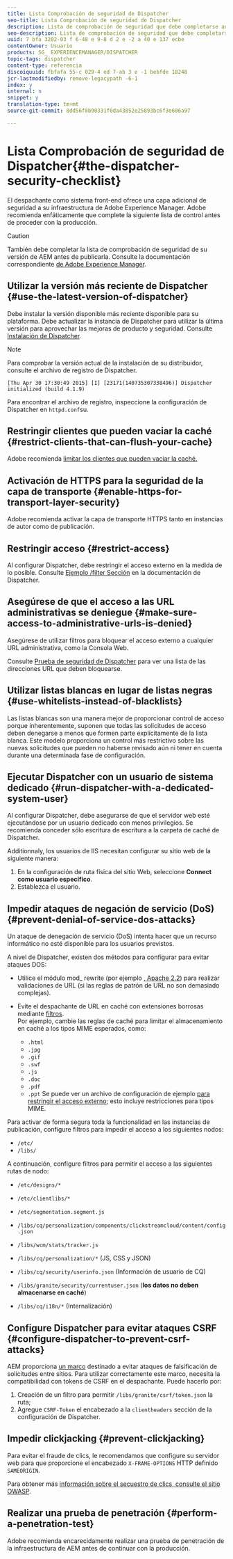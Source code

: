 ```yaml
---
title: Lista Comprobación de seguridad de Dispatcher
seo-title: Lista Comprobación de seguridad de Dispatcher
description: Lista de comprobación de seguridad que debe completarse antes de proceder con la producción.
seo-description: Lista de comprobación de seguridad que debe completarse antes de proceder con la producción.
uuid: 7 bfa 3202-03 f 6-48 e 9-8 d 2 e -2 a 40 e 137 ecbe
contentOwner: Usuario
products: SG_ EXPERIENCEMANAGER/DISPATCHER
topic-tags: dispatcher
content-type: referencia
discoiquuid: fbfafa 55-c 029-4 ed 7-ab 3 e -1 bebfde 18248
jcr-lastmodifiedby: remove-legacypath -6-1
index: y
internal: n
snippet: y
translation-type: tm+mt
source-git-commit: 8dd56f8b90331f0da43852e25893bc6f3e606a97

---
```



# Lista Comprobación de seguridad de Dispatcher{#the-dispatcher-security-checklist}

<!-- 

Comment Type: remark
Last Modified By: unknown unknown (ims-author-00AF43764F54BE740A490D44@AdobeID)
Last Modified Date: 2015-06-05T05:14:35.365-0400

<p>Food for thought listed on <a href="https://jira.corp.adobe.com/browse/DOC-5649">DOC-5649</a>. To be considered while proof-reading.</p> 
<p> </p>

 -->

El despachante como sistema front-end ofrece una capa adicional de seguridad a su infraestructura de Adobe Experience Manager. Adobe recomienda enfáticamente que complete la siguiente lista de control antes de proceder con la producción.

>[!CAUTION]
>
>También debe completar la lista de comprobación de seguridad de su versión de AEM antes de publicarla. Consulte la documentación correspondiente [de Adobe Experience Manager](https://helpx.adobe.com/experience-manager/6-3/sites/administering/using/security-checklist.html).

## Utilizar la versión más reciente de Dispatcher {#use-the-latest-version-of-dispatcher}

Debe instalar la versión disponible más reciente disponible para su plataforma. Debe actualizar la instancia de Dispatcher para utilizar la última versión para aprovechar las mejoras de producto y seguridad. Consulte [Instalación de Dispatcher](dispatcher-install.md).

>[!NOTE]
>
>Para comprobar la versión actual de la instalación de su distribuidor, consulte el archivo de registro de Dispatcher.
>
>`[Thu Apr 30 17:30:49 2015] [I] [23171(140735307338496)] Dispatcher initialized (build 4.1.9)`
>
>Para encontrar el archivo de registro, inspeccione la configuración de Dispatcher en `httpd.conf`su.

## Restringir clientes que pueden vaciar la caché {#restrict-clients-that-can-flush-your-cache}

Adobe recomienda [limitar los clientes que pueden vaciar la caché.](dispatcher-configuration.md#limiting-the-clients-that-can-flush-the-cache)

## Activación de HTTPS para la seguridad de la capa de transporte {#enable-https-for-transport-layer-security}

Adobe recomienda activar la capa de transporte HTTPS tanto en instancias de autor como de publicación.

<!-- 

Comment Type: remark
Last Modified By: unknown unknown (ims-author-00AF43764F54BE740A490D44@AdobeID)
Last Modified Date: 2015-06-26T04:41:28.841-0400

<p>Recommended to have SSL termination, front end SSL.</p> 
<p>Question is do we want to have SSL communication between dispatcher and AEM instances (publish and/or author).</p> 
<p>We might want to have two items:</p> 
<ul> 
 <li>MUST HTTPS clients -&gt; dispatcher / load balancer</li> 
 <li>NICE load balancer -&gt; dispatcher<br /> </li> 
 <li>NICE dispatcher -&gt; instances if sensitive information such as credit cards / or infrastructure requirements such as DMZ</li> 
</ul>

 -->

## Restringir acceso {#restrict-access}

Al configurar Dispatcher, debe restringir el acceso externo en la medida de lo posible. Consulte [Ejemplo /filter Sección](dispatcher-configuration.md#main-pars_184_1_title) en la documentación de Dispatcher.

## Asegúrese de que el acceso a las URL administrativas se deniegue {#make-sure-access-to-administrative-urls-is-denied}

Asegúrese de utilizar filtros para bloquear el acceso externo a cualquier URL administrativa, como la Consola Web.

Consulte [Prueba de seguridad de Dispatcher](dispatcher-configuration.md#testing-dispatcher-security) para ver una lista de las direcciones URL que deben bloquearse.

## Utilizar listas blancas en lugar de listas negras {#use-whitelists-instead-of-blacklists}

Las listas blancas son una manera mejor de proporcionar control de acceso porque inherentemente, suponen que todas las solicitudes de acceso deben denegarse a menos que formen parte explícitamente de la lista blanca. Este modelo proporciona un control más restrictivo sobre las nuevas solicitudes que pueden no haberse revisado aún ni tener en cuenta durante una determinada fase de configuración.

## Ejecutar Dispatcher con un usuario de sistema dedicado {#run-dispatcher-with-a-dedicated-system-user}

Al configurar Dispatcher, debe asegurarse de que el servidor web esté ejecutándose por un usuario dedicado con menos privilegios. Se recomienda conceder sólo escritura de escritura a la carpeta de caché de Dispatcher.

Additionnaly, los usuarios de IIS necesitan configurar su sitio web de la siguiente manera:

1. En la configuración de ruta física del sitio Web, seleccione **Connect como usuario específico**.
1. Establezca el usuario.

## Impedir ataques de negación de servicio (DoS) {#prevent-denial-of-service-dos-attacks}

Un ataque de denegación de servicio (DoS) intenta hacer que un recurso informático no esté disponible para los usuarios previstos.

A nivel de Dispatcher, existen dos métodos para configurar para evitar ataques DOS: [](https://docs.adobe.com/content/docs/en/dispatcher.html#/filter (Filtros))

* Utilice el módulo mod_ rewrite (por ejemplo [, Apache 2.2](https://httpd.apache.org/docs/2.2/mod/mod_rewrite.html)) para realizar validaciones de URL (si las reglas de patrón de URL no son demasiado complejas).

* Evite el despachante de URL en caché con extensiones borrosas mediante [filtros](dispatcher-configuration.md#configuring-access-to-conten-tfilter).\
   Por ejemplo, cambie las reglas de caché para limitar el almacenamiento en caché a los tipos MIME esperados, como:

   * `.html`
   * `.jpg`
   * `.gif`
   * `.swf`
   * `.js`
   * `.doc`
   * `.pdf`
   * `.ppt`
   Se puede ver un archivo de configuración de ejemplo [para restringir el acceso externo](#restrict-access); esto incluye restricciones para tipos MIME.

Para activar de forma segura toda la funcionalidad en las instancias de publicación, configure filtros para impedir el acceso a los siguientes nodos:

* `/etc/`
* `/libs/`

A continuación, configure filtros para permitir el acceso a las siguientes rutas de nodo:

* `/etc/designs/*`
* `/etc/clientlibs/*`
* `/etc/segmentation.segment.js`
* `/libs/cq/personalization/components/clickstreamcloud/content/config.json`
* `/libs/wcm/stats/tracker.js`
* `/libs/cq/personalization/*` (JS, CSS y JSON)
* `/libs/cq/security/userinfo.json` (Información de usuario de CQ)
* `/libs/granite/security/currentuser.json` (**los datos no deben almacenarse en caché**)

* `/libs/cq/i18n/*` (Internalización)

<!-- 

Comment Type: remark
Last Modified By: unknown unknown (ims-author-00AF43764F54BE740A490D44@AdobeID)
Last Modified Date: 2015-06-26T04:38:17.016-0400

<p>We need to highlight whether a path applies to all versions or specific ones.<br /> </p>

 -->

## Configure Dispatcher para evitar ataques CSRF {#configure-dispatcher-to-prevent-csrf-attacks}

AEM proporciona [un marco](https://helpx.adobe.com/experience-manager/6-3/sites/administering/using/security-checklist.html#verification-steps) destinado a evitar ataques de falsificación de solicitudes entre sitios. Para utilizar correctamente este marco, necesita la compatibilidad con tokens de CSRF en el despachante. Puede hacerlo por:

1. Creación de un filtro para permitir `/libs/granite/csrf/token.json` la ruta;
1. Agregue `CSRF-Token` el encabezado a la `clientheaders` sección de la configuración de Dispatcher.

## Impedir clickjacking {#prevent-clickjacking}

Para evitar el fraude de clics, le recomendamos que configure su servidor web para que proporcione el encabezado `X-FRAME-OPTIONS` HTTP definido `SAMEORIGIN`.

Para obtener más [información sobre el secuestro de clics, consulte el sitio OWASP](https://www.owasp.org/index.php/Clickjacking).

## Realizar una prueba de penetración {#perform-a-penetration-test}

Adobe recomienda encarecidamente realizar una prueba de penetración de la infraestructura de AEM antes de continuar con la producción.

